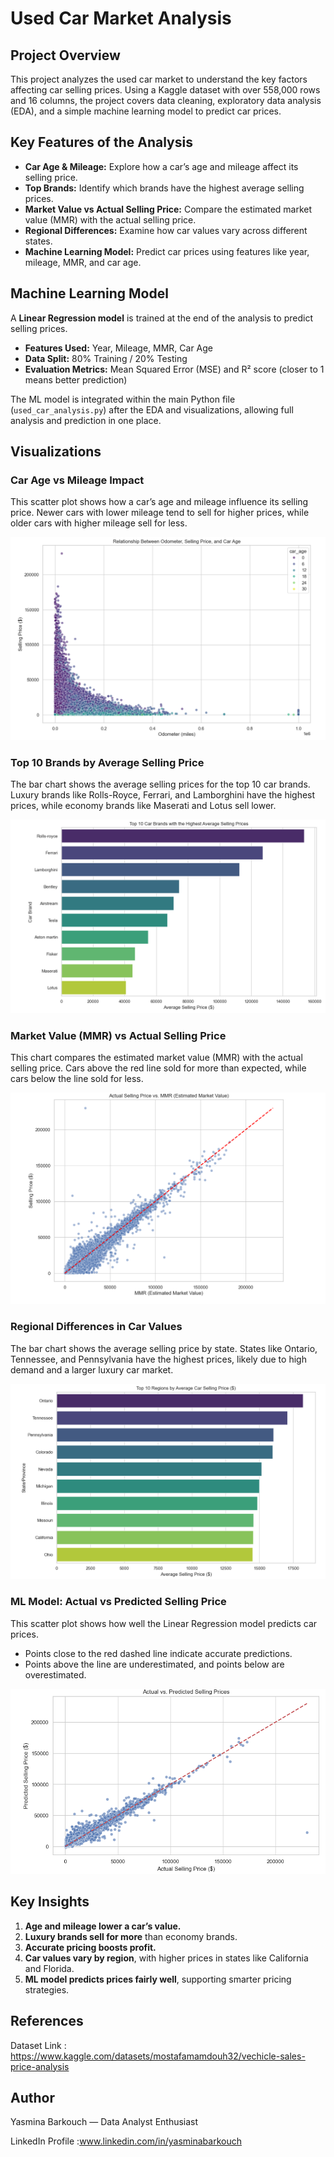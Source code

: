 # Used Car Market Analysis

## Project Overview
This project analyzes the used car market to understand the key factors affecting car selling prices. Using a Kaggle dataset with over 558,000 rows and 16 columns, the project covers data cleaning, exploratory data analysis (EDA), and a simple machine learning model to predict car prices.

## Key Features of the Analysis
- **Car Age & Mileage:** Explore how a car’s age and mileage affect its selling price.
- **Top Brands:** Identify which brands have the highest average selling prices.
- **Market Value vs Actual Selling Price:** Compare the estimated market value (MMR) with the actual selling price.
- **Regional Differences:** Examine how car values vary across different states.
- **Machine Learning Model:** Predict car prices using features like year, mileage, MMR, and car age.
  
## Machine Learning Model
A **Linear Regression model** is trained at the end of the analysis to predict selling prices.
- **Features Used:** Year, Mileage, MMR, Car Age
- **Data Split:** 80% Training / 20% Testing
- **Evaluation Metrics:** Mean Squared Error (MSE) and R² score (closer to 1 means better prediction)

The ML model is integrated within the main Python file (`used_car_analysis.py`) after the EDA and visualizations, allowing full analysis and prediction in one place.

## Visualizations

### Car Age vs Mileage Impact
This scatter plot shows how a car’s age and mileage influence its selling price. Newer cars with lower mileage tend to sell for higher prices, while older cars with higher mileage sell for less.  

![Car Age vs Price](visuals/odometer_vs_price.png)

### Top 10 Brands by Average Selling Price
The bar chart shows the average selling prices for the top 10 car brands. Luxury brands like Rolls-Royce, Ferrari, and Lamborghini have the highest prices, while economy brands like Maserati and Lotus sell lower.  

![Top Brands Avg Price](visuals/top_brands.png)

### Market Value (MMR) vs Actual Selling Price
This chart compares the estimated market value (MMR) with the actual selling price. Cars above the red line sold for more than expected, while cars below the line sold for less.

![MMR vs Actual](visuals/mmr_comparison.png)

### Regional Differences in Car Values
The bar chart shows the average selling price by state. States like Ontario, Tennessee, and Pennsylvania have the highest prices, likely due to high demand and a larger luxury car market.  

![Regional Prices](visuals/top_states.png)

### ML Model: Actual vs Predicted Selling Price
This scatter plot shows how well the Linear Regression model predicts car prices.  
- Points close to the red dashed line indicate accurate predictions.  
- Points above the line are underestimated, and points below are overestimated.
  
![Actual vs Predicted](visuals/actual_predict.png)

## Key Insights
1. **Age and mileage lower a car’s value.**
2. **Luxury brands sell for more** than economy brands.
3. **Accurate pricing boosts profit.**
4. **Car values vary by region**, with higher prices in states like California and Florida.
5. **ML model predicts prices fairly well**, supporting smarter pricing strategies.

## References
Dataset Link : https://www.kaggle.com/datasets/mostafamamdouh32/vechicle-sales-price-analysis

## Author

Yasmina Barkouch — Data Analyst Enthusiast

LinkedIn Profile :www.linkedin.com/in/yasminabarkouch

